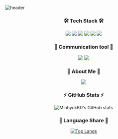 ![header](https://capsule-render.vercel.app/api?type=waving&color=auto&height=300&section=header&text=MinHyuk%20Ko&fontSize=90&animation=fadeIn&fontAlignY=38&desc=✨Backend%20Developer✨&descAlignY=55&descAlign=65)
<h3 align="center">
    🛠 Tech Stack 🛠
</h3>

<div align="center">
  <img src="https://img.shields.io/badge/Python-ffde57?style=flat&logo=Python&logoColor=4584b6"/>
  <img src="https://img.shields.io/badge/Django-white?style=flat&logo=Django&logoColor=092E20"/>
  <img src="https://img.shields.io/badge/FastAPI-009688?style=flat&logo=FastAPI&logoColor=white"/>
  <img src="https://img.shields.io/badge/MySQL-4479A1?style=flat&logo=MySQL&logoColor=white"/>
  <img src="https://img.shields.io/badge/MongoDB-47A248?style=flat&logo=MongoDB&logoColor=white"/>
  <img src="https://img.shields.io/badge/GitHub-181717?style=flat&logo=GitHub&logoColor=white"/>
</div>

<h3 align="center">
   💬 Communication tool 💬
</h3>
<div align="center">
  <img src="https://img.shields.io/badge/Trello-0052CC?style=flat&logo=Trello&logoColor=4584b6"/>
  <img src="https://img.shields.io/badge/Slack-4A154B?style=flat&logo=Slack&logoColor=092E20"/>
  
</div>

<h3 align="center">
  🤔 About Me 🤔
</h3>
<div align="center">
  <a href="https://velog.io/@minhyuk_ko"><img src="https://img.shields.io/badge/Velog-00B388?style=flat&logo=Vimeo&logoColor=white&link=https://velog.io/@minhyuk_ko"/></a>

</div>

<h3 align="center">
 ⚡ GitHub Stats ⚡
</h3>

<div align="center">
  
![MinhyukK0's GitHub stats](https://github-readme-stats.vercel.app/api?username=MinhyukK0&count_private=true&show_icons=true&theme=github_dark)

<h3 align="center">
  🌱 Language Share 🌱
</h3>
 
  
[![Top Langs](https://github-readme-stats.vercel.app/api/top-langs/?username=MinhyukK0&count_private=true&layout=compact&theme=github_dark&langs_count=10)](https://github.com/anuraghazra/github-readme-stats)
<!--
**MinhyukK0/MinhyukK0** is a ✨ _special_ ✨ repository because its `README.md` (this file) appears on your GitHub profile.

Here are some ideas to get you started:

- 🔭 I’m currently working on ...
- 🌱 I’m currently learning ...
- 👯 I’m looking to collaborate on ...
- 🤔 I’m looking for help with ...
- 💬 Ask me about ...
- 📫 How to reach me: ...
- 😄 Pronouns: ...
- ⚡ Fun fact: ...
-->
